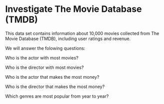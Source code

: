 # Investigate The Movie Database (TMDB) 
This data set contains information about 10,000 movies collected from The Movie Database (TMDB), including user ratings and revenue.

We will answer the folowing questions:

Who is the actor with most movies?

Who is the director with most movies?

Who is the actor that makes the most money?

Who is the director that makes the most money?

Which genres are most popular from year to year?
